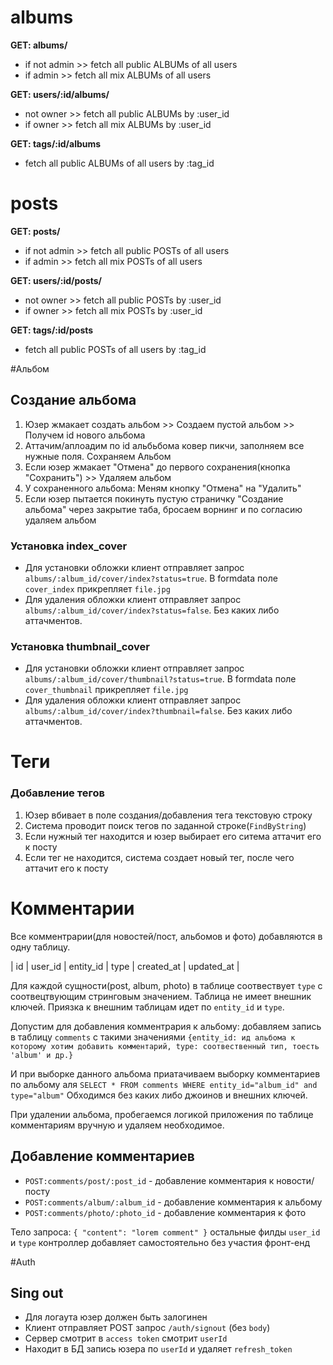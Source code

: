 # albums
**GET: albums/**
- if not admin >> fetch all public ALBUMs of all users
- if admin >> fetch all mix ALBUMs of all users

**GET: users/:id/albums/**
- not owner >> fetch all public ALBUMs by :user_id
- if owner >> fetch all mix ALBUMs by :user_id

**GET: tags/:id/albums**
- fetch all public ALBUMs of all users by :tag_id

# posts
**GET: posts/**
- if not admin >> fetch all public POSTs of all users
- if admin >> fetch all mix POSTs of all users

**GET: users/:id/posts/**
- not owner >> fetch all public POSTs by :user_id
- if owner >> fetch all mix POSTs by :user_id

**GET: tags/:id/posts**
- fetch all public POSTs of all users by :tag_id

#Aльбом

## Создание альбома
1. Юзер жмакает создать альбом >> Создаем пустой альбом >> Получем id нового альбома
2. Аттачим/аплоадим по id альбьбома ковер пикчи, заполняем все нужные поля. Сохраняем Альбом
3. Если юзер жмакает "Отмена" до первого сохранения(кнопка "Сохранить") >> Удаляем альбом
4. У сохраненного альбома: Меням кнопку "Отмена" на "Удалить"
5. Если юзер пытается покинуть пустую страничку "Создание альбома" через закрытие таба, бросаем ворнинг и по согласию удаляем альбом 

### Установка index_cover
- Для установки обложки клиент отправляет запрос `albums/:album_id/cover/index?status=true`. B formdata поле `cover_index` прикрепляет `file.jpg`
- Для удаления обложки клиент отправляет запрос `albums/:album_id/cover/index?status=false`. Без каких либо аттачментов.

### Установка thumbnail_cover
- Для установки обложки клиент отправляет запрос `albums/:album_id/cover/thumbnail?status=true`. B formdata поле `cover_thumbnail` прикрепляет `file.jpg`
- Для удаления обложки клиент отправляет запрос `albums/:album_id/cover/index?thumbnail=false`. Без каких либо аттачментов.


# Теги

### Добавление тегов
1. Юзер вбивает в поле создания/добавления тега текстовую строку
2. Система проводит поиск тегов по заданной строке(`FindByString`)
3. Если нужный тег находится и юзер выбирает его ситема аттачит его к посту
4. Если тег не находится, система создает новый тег, после чего аттачит его к посту

# Комментарии
Все комментрарии(для новостей/пост, альбомов и фото) добавляются в одну таблицу.

| id | user_id | entity_id | type | created_at | updated_at |


Для каждой сущности(post, album, photo) в таблице соотвествует `type` с соотвецтвующим стринговым значением. Таблица не имеет внешник ключей. Приязка к внешним таблицам идет по `entity_id` и `type`.

Допустим для добавления комментрария к альбому: добавляем запись в таблицу `comments` с такими значениями `{entity_id: ид альбома к которому хотим добавить комментарий, type: соотвественный тип, тоесть 'album' и др.}`

И при выборке данного альбома приатачиваем выборку комментариев по альбому аля `SELECT * FROM comments WHERE entity_id="album_id" and type="album"` Обходимся без каких либо джоинов и внешних ключей.
 
 При удалении альбома, пробегаемся логикой приложения по таблице комментариям вручную и удаляем необходимое.
 
 ## Добавление комментариев
 - `POST:comments/post/:post_id` - добавление комментария к новости/посту
 - `POST:comments/album/:album_id` - добавление комментария к альбому
 - `POST:comments/photo/:photo_id` - добавление комментария к фото
 
Тело запроса: `{ "content": "lorem comment" }` остальные филды `user_id` и `type` контроллер добавляет самостоятельно без участия фронт-енд

#Auth

## Sing out
- Для логаута юзер должен быть залогинен
- Клиент отправляет POST запрос `/auth/signout` (без `body`)
- Сервер смотрит в `access token` смотрит `userId`
- Находит в БД запись юзера по `userId` и удаляет `refresh_token`